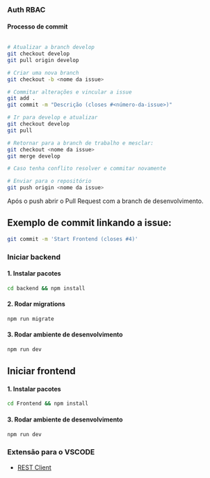 ### Auth RBAC

#### Processo de commit

```sh

# Atualizar a branch develop
git checkout develop
git pull origin develop

# Criar uma nova branch
git checkout -b <nome da issue>

# Commitar alterações e vincular a issue
git add .
git commit -m "Descrição (closes #<número-da-issue>)"

# Ir para develop e atualizar
git checkout develop
git pull

# Retornar para a branch de trabalho e mesclar:
git checkout <nome da issue>
git merge develop

# Caso tenha conflito resolver e commitar novamente

# Enviar para o repositório
git push origin <nome da issue>

```

Após o push abrir o Pull Request com a branch de desenvolvimento.

## Exemplo de commit linkando a issue:

```sh
git commit -m 'Start Frontend (closes #4)'
```

### Iniciar backend
#### 1. Instalar pacotes
```sh
cd backend && npm install

```
#### 2. Rodar migrations
```sh
npm run migrate
```
#### 3. Rodar ambiente de desenvolvimento
```sh
npm run dev
```

## Iniciar frontend
#### 1. Instalar pacotes
```sh
cd Frontend && npm install

```
#### 3. Rodar ambiente de desenvolvimento
```sh
npm run dev
```

### Extensão para o VSCODE
- [REST Client](https://marketplace.visualstudio.com/items?itemName=humao.rest-client)

